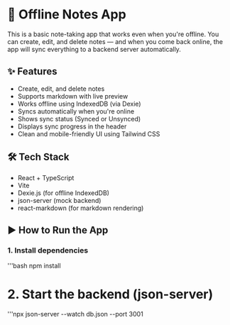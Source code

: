 # 📝 Offline Notes App
This is a basic note-taking app that works even when you're offline. You can create, edit, and delete notes — and when you come back online, the app will sync everything to a backend server automatically.
## ✨ Features
- Create, edit, and delete notes
- Supports markdown with live preview
- Works offline using IndexedDB (via Dexie)
- Syncs automatically when you're online
- Shows sync status (Synced or Unsynced)
- Displays sync progress in the header
- Clean and mobile-friendly UI using Tailwind CSS
## 🛠️ Tech Stack
- React + TypeScript
- Vite
- Dexie.js (for offline IndexedDB)
- json-server (mock backend)
- react-markdown (for markdown rendering)
## ▶️ How to Run the App

### 1. Install dependencies
'''bash
npm install
# 2. Start the backend (json-server)
'''npx json-server --watch db.json --port 3001
